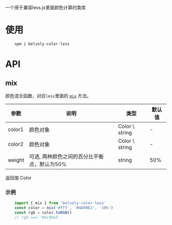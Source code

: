 一个用于兼容less.js里面颜色计算的类库

# 使用
```
    npm i belvoly-color-less
```

# API

## mix
颜色混合函数，对应`less`里面的 [`mix`](https://lesscss.org/functions/#color-operations-mix) 方法。


| 参数 | 说明 | 类型 | 默认值 |
|------|------|------|------|
| color1 | 颜色对象 | Color  \ string | - |
| color2 | 颜色对象 | Color  \ string | - |
| weight | 可选, 两种颜色之间的百分比平衡点，默认为50% | string | 50% |

返回值
Color

### 示例
``` js
    import { mix } from 'belvoly-color-less'
    const color = mix('#fff', '#4A90E2', '10%')
    const rgb = color.toRGB() 
    // rgb === '#5c9be5'
```